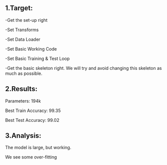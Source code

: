 ## 1.Target:

-Get the set-up right

-Set Transforms

-Set Data Loader

-Set Basic Working Code

-Set Basic Training  & Test Loop

-Get the basic skeleton right. We will try and avoid changing this skeleton as much as possible.


## 2.Results:

Parameters: 194k

Best Train Accuracy: 99.35

Best Test Accuracy: 99.02

## 3.Analysis:

The model is large, but working. 

We see some over-fitting
